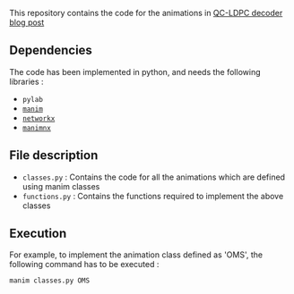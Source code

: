 This repository contains the code for the animations in [QC-LDPC decoder blog post](https://vignesh99.github.io/2022-06-15-QC-LDPC-5G/)  

## Dependencies
The code has been implemented in python, and needs the following libraries :
* `pylab`
* [`manim`](https://pypi.org/project/manim/)
* [`networkx`](https://pypi.org/project/networkx/)
* [`manimnx`](https://pypi.org/project/manimnx/)

## File description
* `classes.py` : Contains the code for all the animations which are defined using manim classes
* `functions.py` : Contains the functions required to implement the above classes

## Execution
For example, to implement the animation class defined as 'OMS', the following command has to be executed :
```
manim classes.py OMS
```
